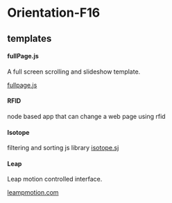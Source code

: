# Orientation-F16

## templates

#### fullPage.js

A full screen scrolling and slideshow template.

<a href="http://alvarotrigo.com/fullPage/">fullpage.js</a>

#### RFID

node based app that can change a web page using rfid

#### Isotope

filtering and sorting js library
<a href="http://isotope.metafizzy.co">isotope.sj</a>

#### Leap

Leap motion controlled interface.

<a href="https://www.leapmotion.com">leampmotion.com</a>
